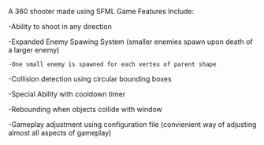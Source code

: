 A 360 shooter made using SFML
Game Features Include:

  -Ability to shoot in any direction

  -Expanded Enemy Spawing System (smaller enemies spawn upon death of a larger enemy)
  
    -One small enemy is spawned for each vertex of parent shape
    
  -Collision detection using circular bounding boxes

  -Special Ability with cooldown timer

  -Rebounding when objects collide with window

  -Gameplay adjustment using configuration file (convienient way of adjusting almost all aspects of gameplay)
